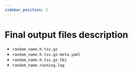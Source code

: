 ```yaml
---
sidebar_position: 2
---
```

# Final output files description
   - `random_name.h.tsv.gz`
   - `random_name.h.tsv.gz-meta.yaml`
   - `random_name.h.tsv.gz.tbi`
   - `random_name.running.log`